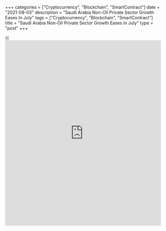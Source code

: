 +++
categories = ["Cryptocurrency", "Blockchain", "SmartContract"]
date = "2021-08-03"
description = "Saudi Arabia Non-Oil Private Sector Growth Eases In July"
tags = ["Cryptocurrency", "Blockchain", "SmartContract"]
title = "Saudi Arabia Non-Oil Private Sector Growth Eases In July"
type = "post"
+++

{{<iframe id="large-banner" src="https://www.bounty.group/#slide=2.0" width="100%" height="600" scrolling="no" style="border: 0px solid rgb(216, 221, 230); border-radius: 3px;">}}

Saudi Arabia's non-oil private sector grew at a softer pace in July,
survey results from IHS Markit showed on Tuesday.

The Purchasing Managers' Index fell to 55.8 in July from 56.4 in June.
Any reading above 50 indicates growth in the sector.

Output and new order growth increased at a softer pace in July.

Employment level decreased in July and backlogs of work declined.

Business expectation dropped to its joint-weakest since June last year.

"Sustained rises in demand should help the [economy][1] move closer to
full capacity over the second half of the year," David Owen, economist
at IHS Markit, said.

On the price font, average output prices rose to the fastest since
November last year and input prices increased further.

For comments and feedback [contact](https://www.playgroundfx.com/contact/): editorial@rtt[news](https://www.letsplayfx.com/blog/forex-news-website/).com

[Economic News][1]

 **What parts of the world are seeing the best (and worst) economic
performances lately? Click[here][2] to check out our [Econ Scorecard][2]
and find out! See up-to-the-moment [ranking](https://www.playgroundfx.com/blog/crypto-exchange-ranking/)s for the best and worst
performers in [GDP][3], [unemployment rate][4], [inflation][5] and much
more.**

   1. www.rtt[news](https://www.letsplayfx.com/blog/forex-news-website/).com/Content/EconomicNews.aspx
   2. www.rtt[news](https://www.letsplayfx.com/blog/forex-news-website/).com/economic-scorecard/world-rank/retail-sales/highest-performance.aspx
   3. www.rtt[news](https://www.letsplayfx.com/blog/forex-news-website/).com/economic-scorecard/world-rank/GDP/highest-performance.aspx
   4. www.rtt[news](https://www.letsplayfx.com/blog/forex-news-website/).com/economic-scorecard/world-rank/unemployment-rate/lowest-performance.aspx
   5. www.rtt[news](https://www.letsplayfx.com/blog/forex-news-website/).com/economic-scorecard/world-rank/CPI/highest-performance.aspx